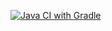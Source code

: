 [![Java CI with Gradle](https://github.com/ALLADOK/ReplanDebitCardDelivery/actions/workflows/gradle.yml/badge.svg)](https://github.com/ALLADOK/ReplanDebitCardDelivery/actions/workflows/gradle.yml)
